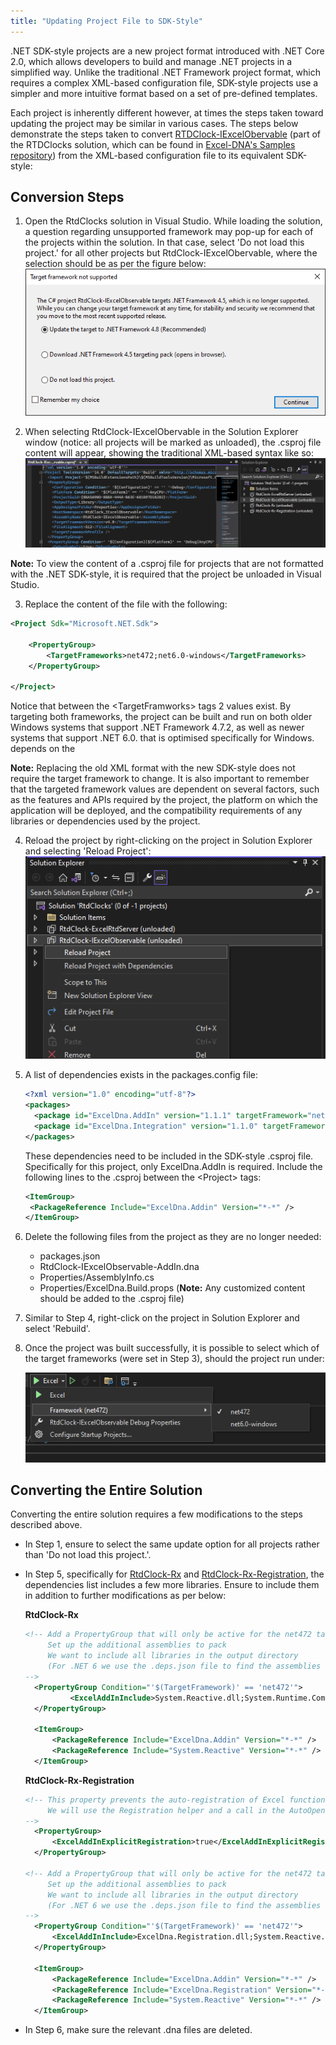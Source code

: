 ```yaml
---
title: "Updating Project File to SDK-Style"
---
```


.NET SDK-style projects are a new project format introduced with .NET Core 2.0, which allows developers to build and manage .NET projects in a simplified way. Unlike the traditional .NET Framework project format, which requires a complex XML-based configuration file, SDK-style projects use a simpler and more intuitive format based on a set of pre-defined templates.

Each project is inherently different however, at times the steps taken toward updating the project may be similar in various cases. The steps below demonstrate the steps taken to convert [RTDClock-IExcelObervable](https://github.com/Excel-DNA/Samples/tree/master/RtdClocks/RtdClock-IExcelObservable) (part of the RTDClocks solution, which can be found in [Excel-DNA's Samples repository](https://github.com/Excel-DNA/Samples)) from the XML-based configuration file to its equivalent SDK-style:

## Conversion Steps

1. Open the RtdClocks solution in Visual Studio. While loading the solution, a question regarding unsupported framework may pop-up for each of the projects within the solution. In that case, select 'Do not load this project.' for all other projects but RtdClock-IExcelObervable, where the selection should be as per the figure below:
    ![Capture](./assets/sdk_style1.png)

2. When selecting RtdClock-IExcelObervable in the Solution Explorer window (notice: all projects will be marked as unloaded), the .csproj file content will appear, showing the traditional XML-based syntax like so:
   ![Capture](./assets/sdk_style2.png)

**Note:** To view the content of a .csproj file for projects that are not formatted with the .NET SDK-style, it is required that the project be unloaded in Visual Studio.

3. Replace the content of the file with the following:

```xml
<Project Sdk="Microsoft.NET.Sdk">

	<PropertyGroup>
		<TargetFrameworks>net472;net6.0-windows</TargetFrameworks>
	</PropertyGroup>
	
</Project>
```
Notice that between the <TargetFramworks\> tags 2 values exist. By targeting both frameworks, the project can be built and run on both older Windows systems that support .NET Framework 4.7.2, as well as newer systems that support .NET 6.0. that is optimised specifically for Windows. depends on the

**Note:** Replacing the old XML format with the new SDK-style does not require the target framework to change. It is also important to remember that the targeted framework values are dependent on several factors, such as the features and APIs required by the project, the platform on which the application will be deployed, and the compatibility requirements of any libraries or dependencies used by the project.

4. Reload the project by right-clicking on the project in Solution Explorer and selecting 'Reload Project':
   ![Capture](./assets/sdk_style3.png) 

5. A list of dependencies exists in the packages.config file:

   ```xml
   <?xml version="1.0" encoding="utf-8"?>
   <packages>
     <package id="ExcelDna.AddIn" version="1.1.1" targetFramework="net45" developmentDependency="true" />
     <package id="ExcelDna.Integration" version="1.1.0" targetFramework="net45" />
   </packages>
   ```

   These dependencies need to be included in the SDK-style .csproj file. Specifically for this project, only ExcelDna.AddIn is required. Include the following lines to the .csproj between the <Project\> tags:

   ```xml
   <ItemGroup>
   	<PackageReference Include="ExcelDna.Addin" Version="*-*" />
   </ItemGroup>
   ```

6. Delete the following files from the project as they are no longer needed:

   * packages.json
   * RtdClock-IExcelObservable-AddIn.dna
   * Properties/AssemblyInfo.cs
   * Properties/ExcelDna.Build.props (**Note:** Any customized content should be added to the .csproj file)

7. Similar to Step 4, right-click on the project in Solution Explorer and select 'Rebuild'. 

8. Once the project was built successfully, it is possible to select which of the target frameworks (were set in Step 3), should the project run under:

   ![Capture](./assets/sdk_style4.png) 



## Converting the Entire Solution

Converting the entire solution requires a few modifications to the steps described above. 

* In Step 1, ensure to select the same update option for all projects rather than 'Do not load this project.'.

* In Step 5, specifically for [RtdClock-Rx](https://github.com/Excel-DNA/Samples/tree/master/RtdClocks/RtdClock-Rx) and [RtdClock-Rx-Registration](https://github.com/Excel-DNA/Samples/tree/master/RtdClocks/RtdClock-Rx-Registration), the dependencies list includes a few more libraries. Ensure to include them in addition to further modifications as per below:

  **RtdClock-Rx**

  ```xml
  <!-- Add a PropertyGroup that will only be active for the net472 target framework 
       Set up the additional assemblies to pack
       We want to include all libraries in the output directory
       (For .NET 6 we use the .deps.json file to find the assemblies to pack, so this property is not needed)
  -->
  	<PropertyGroup Condition="'$(TargetFramework)' == 'net472'">
     		<ExcelAddInInclude>System.Reactive.dll;System.Runtime.CompilerServices.Unsafe.dll;System.Threading.Tasks.Extensions.dll</ExcelAddInInclude>
  	</PropertyGroup>
  
  	<ItemGroup>
  		<PackageReference Include="ExcelDna.Addin" Version="*-*" />
  		<PackageReference Include="System.Reactive" Version="*-*" />
  	</ItemGroup>
  ```

  **RtdClock-Rx-Registration**

  ```xml
  <!-- This property prevents the auto-registration of Excel functions (by default all public static functions)
       We will use the Registration helper and a call in the AutoOpen method to register functions explicitly 
  -->
  	<PropertyGroup>
  		<ExcelAddInExplicitRegistration>true</ExcelAddInExplicitRegistration>
  	</PropertyGroup>
  
  <!-- Add a PropertyGroup that will only be active for the net472 target framework 
       Set up the additional assemblies to pack
       We want to include all libraries in the output directory
       (For .NET 6 we use the .deps.json file to find the assemblies to pack, so this property is not needed)
  -->
  	<PropertyGroup Condition="'$(TargetFramework)' == 'net472'">
  		<ExcelAddInInclude>ExcelDna.Registration.dll;System.Reactive.dll;System.Runtime.CompilerServices.Unsafe.dll;System.Threading.Tasks.Extensions.dll</ExcelAddInInclude>
  	</PropertyGroup>
    
  	<ItemGroup>
  		<PackageReference Include="ExcelDna.Addin" Version="*-*" />
  		<PackageReference Include="ExcelDna.Registration" Version="*-*" />
  		<PackageReference Include="System.Reactive" Version="*-*" />
  	</ItemGroup>
  ```

* In Step 6, make sure the relevant .dna files are deleted.

